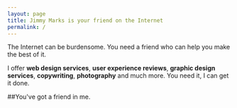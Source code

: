 ```yaml
---
layout: page
title: Jimmy Marks is your friend on the Internet
permalink: /
---
```


The Internet can be burdensome. You need a friend who can help you make the best of it.

I offer __web design services__, __user experience reviews__, __graphic design services__, __copywriting__, __photography__ and much more. You need it, I can get it done.

##You've got a friend in me.
